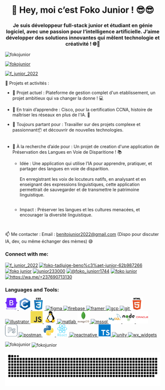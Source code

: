 <h1 align="center">👋 Hey, moi c’est Foko Junior ! 😎😎</h1>
<h3 align="center">Je suis développeur full-stack junior et étudiant en génie logiciel, avec une passion pour l’intelligence artificielle. J’aime développer des solutions innovantes qui mêlent technologie et créativité ! 🌐🤖</h3>

<p align="left"> <img src="https://komarev.com/ghpvc/?username=fokojunior&label=Profile%20views&color=0e75b6&style=flat" alt="fokojunior" /> </p>

<p align="left"> <a href="https://github.com/ryo-ma/github-profile-trophy"><img src="https://github-profile-trophy.vercel.app/?username=fokojunior" alt="fokojunior" /></a> </p>

<p align="left"> <a href="https://twitter.com/f_junior_2022" target="blank"><img src="https://img.shields.io/twitter/follow/f_junior_2022?logo=twitter&style=for-the-badge" alt="f_junior_2022" /></a> </p>


 💼 Projets et activités :

  - 🔭 Projet actuel : Plateforme de gestion complet d'un etablissement, un projet ambitieux qui va changer la donne ! 💻
  - 🌱 En train d’apprendre : Cisco, pour la certification CCNA, histoire de maîtriser les réseaux en plus de l'IA. 📡
  - 👯 Toujours partant pour : Travailler sur des projets complexe et passionnant📦 et découvrir de nouvelles technologies. <br><br>
  
  - 🤝 À la recherche d’aide pour : Un projet de creation d'une application de Préservation des Langues en Voie de Disparitione ! 📚<br>
       * <p> Idée : Une application qui utilise l’IA pour apprendre, pratiquer, et partager des langues en voie de disparition.<br><br>
           En enregistrant les voix de locuteurs natifs, en analysant et en enseignant des expressions linguistiques, cette application permettrait de sauvegarder et de transmettre le patrimoine linguistique.<br><br>
       * Impact : Préserver les langues et les cultures menacées, et encourager la diversité linguistique.</p> <br>
    
📫 Me contacter :
Email : benitojunior2022@gmail.com
(Dispo pour discuter IA, dev, ou même échanger des mèmes) 😅

<h3 align="left">Connect with me:</h3>
<p align="left">
<a href="https://twitter.com/f_junior_2022" target="blank"><img align="center" src="https://raw.githubusercontent.com/rahuldkjain/github-profile-readme-generator/master/src/images/icons/Social/twitter.svg" alt="f_junior_2022" height="30" width="40" /></a>
<a href="https://linkedin.com/in/foko-tadjuige-beno%c3%aet-junior-62b987266" target="blank"><img align="center" src="https://raw.githubusercontent.com/rahuldkjain/github-profile-readme-generator/master/src/images/icons/Social/linked-in-alt.svg" alt="foko-tadjuige-beno%c3%aet-junior-62b987266" height="30" width="40" /></a>
<a href="https://fb.com/foko junior" target="blank"><img align="center" src="https://raw.githubusercontent.com/rahuldkjain/github-profile-readme-generator/master/src/images/icons/Social/facebook.svg" alt="foko junior" height="30" width="40" /></a>
<a href="https://instagram.com/junior233000" target="blank"><img align="center" src="https://raw.githubusercontent.com/rahuldkjain/github-profile-readme-generator/master/src/images/icons/Social/instagram.svg" alt="junior233000" height="30" width="40" /></a>
<a href="https://www.youtube.com/c/@foko_juniorr1744" target="blank"><img align="center" src="https://raw.githubusercontent.com/rahuldkjain/github-profile-readme-generator/master/src/images/icons/Social/youtube.svg" alt="@foko_juniorr1744" height="30" width="40" /></a>
<a href="https://www.hackerrank.com/foko junior" target="blank"><img align="center" src="https://raw.githubusercontent.com/rahuldkjain/github-profile-readme-generator/master/src/images/icons/Social/hackerrank.svg" alt="foko junior" height="30" width="40" /></a>
<a href="https://www.leetcode.com/https://wa.me/+237690713130" target="blank"><img align="center" src="https://raw.githubusercontent.com/rahuldkjain/github-profile-readme-generator/master/src/images/icons/Social/leet-code.svg" alt="https://wa.me/+237690713130" height="30" width="40" /></a>
</p>

<h3 align="left">Languages and Tools:</h3>
<p align="left"> <a href="https://developer.android.com" target="_blank" rel="noreferrer"> </a> <a href="https://getbootstrap.com" target="_blank" rel="noreferrer"> <img src="https://raw.githubusercontent.com/devicons/devicon/master/icons/bootstrap/bootstrap-plain-wordmark.svg" alt="bootstrap" width="40" height="40"/> </a> <a href="https://www.cprogramming.com/" target="_blank" rel="noreferrer"> <img src="https://raw.githubusercontent.com/devicons/devicon/master/icons/c/c-original.svg" alt="c" width="40" height="40"/> </a> <a href="https://www.w3schools.com/cpp/" target="_blank" rel="noreferrer">  <img src="https://raw.githubusercontent.com/devicons/devicon/master/icons/css3/css3-original-wordmark.svg" alt="css3" width="40" height="40"/> </a> <a href="https://www.docker.com/" target="_blank" rel="noreferrer"> <img src="https://www.vectorlogo.zone/logos/figma/figma-icon.svg" alt="figma" width="40" height="40"/> </a> <a href="https://firebase.google.com/" target="_blank" rel="noreferrer"> <img src="https://www.vectorlogo.zone/logos/firebase/firebase-icon.svg" alt="firebase" width="40" height="40"/> </a> <a href="https://www.framer.com/" target="_blank" rel="noreferrer"> <img src="https://www.vectorlogo.zone/logos/framer/framer-icon.svg" alt="framer" width="40" height="40"/> </a> <a href="https://cloud.google.com" target="_blank" rel="noreferrer"> <img src="https://www.vectorlogo.zone/logos/google_cloud/google_cloud-icon.svg" alt="gcp" width="40" height="40"/> </a> <a href="https://git-scm.com/" target="_blank" rel="noreferrer"> <img src="https://www.vectorlogo.zone/logos/git-scm/git-scm-icon.svg" alt="git" width="40" height="40"/> </a> <a href="https://www.w3.org/html/" target="_blank" rel="noreferrer"> <img src="https://raw.githubusercontent.com/devicons/devicon/master/icons/html5/html5-original-wordmark.svg" alt="html5" width="40" height="40"/> </a> <a href="https://www.adobe.com/in/products/illustrator.html" target="_blank" rel="noreferrer"> <img src="https://www.vectorlogo.zone/logos/adobe_illustrator/adobe_illustrator-icon.svg" alt="illustrator" width="40" height="40"/> </a> <a href="https://developer.mozilla.org/en-US/docs/Web/JavaScript" target="_blank" rel="noreferrer"> <img src="https://raw.githubusercontent.com/devicons/devicon/master/icons/javascript/javascript-original.svg" alt="javascript" width="40" height="40"/> </a> <a href="https://www.linux.org/" target="_blank" rel="noreferrer"> <img src="https://raw.githubusercontent.com/devicons/devicon/master/icons/linux/linux-original.svg" alt="linux" width="40" height="40"/> </a> <a href="https://www.mathworks.com/" target="_blank" rel="noreferrer"> <img src="https://upload.wikimedia.org/wikipedia/commons/2/21/Matlab_Logo.png" alt="matlab" width="40" height="40"/> </a> <a href="https://www.mongodb.com/" target="_blank" rel="noreferrer"> <img src="https://raw.githubusercontent.com/devicons/devicon/master/icons/mongodb/mongodb-original-wordmark.svg" alt="mongodb" width="40" height="40"/> </a> <a href="https://www.microsoft.com/en-us/sql-server" target="_blank" rel="noreferrer"> <img src="https://www.svgrepo.com/show/303229/microsoft-sql-server-logo.svg" alt="mssql" width="40" height="40"/> </a> <a href="https://www.mysql.com/" target="_blank" rel="noreferrer"> <img src="https://raw.githubusercontent.com/devicons/devicon/master/icons/mysql/mysql-original-wordmark.svg" alt="mysql" width="40" height="40"/> </a> <a href="https://nodejs.org" target="_blank" rel="noreferrer"> <img src="https://raw.githubusercontent.com/devicons/devicon/master/icons/nodejs/nodejs-original-wordmark.svg" alt="nodejs" width="40" height="40"/> </a> <a href="https://www.oracle.com/" target="_blank" rel="noreferrer"> <img src="https://raw.githubusercontent.com/devicons/devicon/master/icons/oracle/oracle-original.svg" alt="oracle" width="40" height="40"/> </a> <a href="https://www.photoshop.com/en" target="_blank" rel="noreferrer"> <img src="https://raw.githubusercontent.com/devicons/devicon/master/icons/photoshop/photoshop-line.svg" alt="photoshop" width="40" height="40"/> </a> <a href="https://www.php.net" target="_blank" rel="noreferrer"> <img src="https://www.vectorlogo.zone/logos/getpostman/getpostman-icon.svg" alt="postman" width="40" height="40"/> </a> <a href="https://www.python.org" target="_blank" rel="noreferrer"> <img src="https://raw.githubusercontent.com/devicons/devicon/master/icons/python/python-original.svg" alt="python" width="40" height="40"/> </a> <a href="https://reactjs.org/" target="_blank" rel="noreferrer"> <img src="https://raw.githubusercontent.com/devicons/devicon/master/icons/react/react-original-wordmark.svg" alt="react" width="40" height="40"/> </a> <a href="https://reactnative.dev/" target="_blank" rel="noreferrer"> <img src="https://reactnative.dev/img/header_logo.svg" alt="reactnative" width="40" height="40"/> </a> <a href="https://www.typescriptlang.org/" target="_blank" rel="noreferrer"> <img src="https://raw.githubusercontent.com/devicons/devicon/master/icons/typescript/typescript-original.svg" alt="typescript" width="40" height="40"/> </a> <a href="https://unity.com/" target="_blank" rel="noreferrer"> <img src="https://www.vectorlogo.zone/logos/unity3d/unity3d-icon.svg" alt="unity" width="40" height="40"/> </a> <a href="https://www.wxwidgets.org/" target="_blank" rel="noreferrer"> <img src="https://upload.wikimedia.org/wikipedia/commons/b/bb/WxWidgets.svg" alt="wx_widgets" width="40" height="40"/> </a> </p>

<p><img align="left" src="https://github-readme-stats.vercel.app/api/top-langs?username=fokojunior&show_icons=true&locale=en&layout=compact" alt="fokojunior" /></p>

<p>&nbsp;<img align="center" src="https://github-readme-stats.vercel.app/api?username=fokojunior&show_icons=true&locale=en" alt="fokojunior" /></p>

<!-- <p><img align="center" src="https://github-readme-streak-stats.herokuapp.com/?user=fokojunior&" alt="fokojunior" /></p> -->

<img
    alt="github contribution grid snake animation"
    src="https://raw.githubusercontent.com/platane/snk/output/github-contribution-grid-snake.svg"
  />